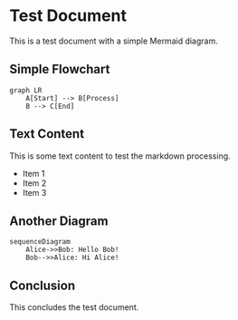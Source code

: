 # Test Document

This is a test document with a simple Mermaid diagram.

## Simple Flowchart

```mermaid
graph LR
    A[Start] --> B[Process]
    B --> C[End]
```

## Text Content

This is some text content to test the markdown processing.

- Item 1
- Item 2
- Item 3

## Another Diagram

```mermaid
sequenceDiagram
    Alice->>Bob: Hello Bob!
    Bob-->>Alice: Hi Alice!
```

## Conclusion

This concludes the test document.

